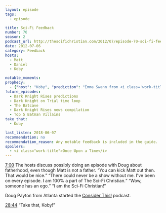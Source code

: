 ```yaml
---
layout: episode
tags:
  - episode

title: Sci-Fi Feedback
number: 70
season: 2
podcast_url: http://thescifichristian.com/2012/07/episode-70-sci-fi-feedback/
date: 2012-07-06
category: Feedback
hosts:
  - Matt
  - Daniel
  - Koby

notable_moments:
prophecy: 
  - {"host": "Koby", "prediction": "Emma Swann from <i class='work-title'>Once Upon a Time</i> will turn out to be a fairy tale character", "veracity": false, "comments": "She did not have a fairy tale counterpart."}
future_episodes: 
  - Dark Knight Rises predictions
  - Dark Knight on Trial time loop 
  - The Batcave
  - Dark Knight Rises news compilation
  - Top 5 Batman Villains
take_that:
  - Koby

last_listen: 2018-06-07
recommendation: no
recommendation_reason: Any notable feedback is included in the guide.
spoilers:
  - <i class="work-title">Once Upon a Time</i>
---
```

<div class="quote">
  <a class="timestamp tag is-medium is-rounded is-primary" href="http://thescifichristian.com/2012/07/episode-70-sci-fi-feedback/#t=7:00">7:00</a>
  <span class="quote-context tag is-size-6">The hosts discuss possibly doing an episode with Doug about fatherhood, even though Matt is not a father.</span>
  <q class="koby">You can kick Matt out then. That would be nice.</q>
  <q class="matt">There could never be a show without me. I've been on every episode. I am 100% a part of The Sci-Fi Christian.</q>
  <q class="koby">Wow, someone has an ego.</q>
  <q class="matt">I am the Sci-Fi Christian!</q>
</div>

Doug Payton from Atlanta started the [Consider This!](http://considerthis.ctpodcasting.com) podcast. 

<div class="quote">
  <a class="timestamp tag is-medium is-rounded is-primary" href="http://thescifichristian.com/2012/07/episode-70-sci-fi-feedback/#t=28:44">28:44</a>
  <span class="quote-context tag is-size-6"></span>
  <q class="daniel">Take that, Koby!</q>
</div>